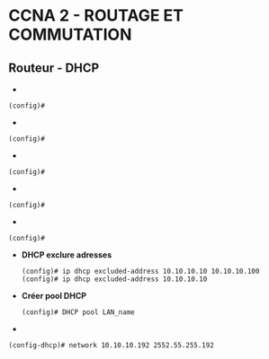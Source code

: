 # CCNA 2 - ROUTAGE ET COMMUTATION

## Routeur - DHCP

* 
```
(config)# 
```

* 
```
(config)# 
```

* 
```
(config)# 
```

* 
```
(config)# 
```

* 
```
(config)# 
```

* **DHCP exclure adresses**
	```
	(config)# ip dhcp excluded-address 10.10.10.10 10.10.10.100
	(config)# ip dhcp excluded-address 10.10.10.10
	```

* **Créer pool DHCP**
	```
	(config)# DHCP pool LAN_name
	```

* 
```
(config-dhcp)# network 10.10.10.192 2552.55.255.192
```
